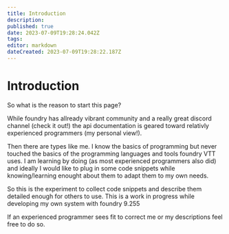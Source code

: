 ```yaml
---
title: Introduction
description: 
published: true
date: 2023-07-09T19:28:24.042Z
tags: 
editor: markdown
dateCreated: 2023-07-09T19:28:22.187Z
---
```


# Introduction

So what is the reason to start this page? 

While foundry has allready vibrant community and a really great discord channel (check it out!) the api documentation is geared toward relativly experienced programmers (my personal view!).

Then there are types like me. I know the basics of programming but never touched the basics of the programming languages and tools foundry VTT uses. I am learning by doing (as most experienced programmers also did) and ideally I would like to plug in some code snippets while knowing/learning enought about them to adapt them to my own needs.

So this is the experiment to collect code snippets and describe them detailed enough for others to use. This is a work in progress while developing my own system with foundry 9.255

If an experienced programmer sees fit to correct me or my descriptions feel free to do so.